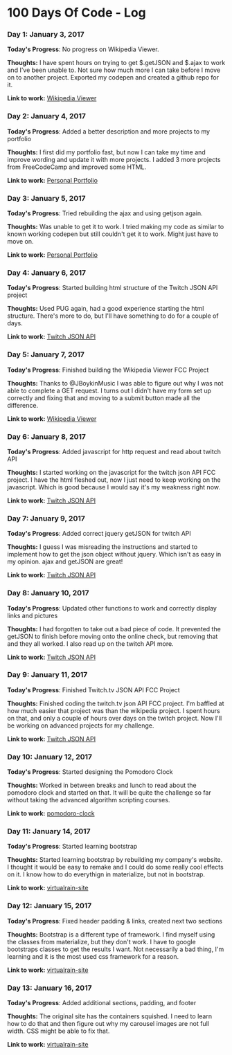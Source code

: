 # 100 Days Of Code - Log

### Day 1: January 3, 2017

**Today's Progress**: No progress on Wikipedia Viewer.

**Thoughts:** I have spent hours on trying to get $.getJSON and $.ajax to work and I've been unable to. Not sure how much more I can take before I move on to another project. Exported my codepen and created a github repo for it.

**Link to work:** [Wikipedia Viewer](http://codepen.io/janttaylor/full/LRQVKm/)

### Day 2: January 4, 2017

**Today's Progress**: Added a better description and more projects to my portfolio

**Thoughts:** I first did my portfolio fast, but now I can take my time and improve wording and update it with more projects. I added 3 more projects from FreeCodeCamp and improved some HTML.

**Link to work:** [Personal Portfolio](http://codepen.io/janttaylor/full/LNoRpK/)

### Day 3: January 5, 2017

**Today's Progress**: Tried rebuilding the ajax and using getjson again.

**Thoughts:** Was unable to get it to work. I tried making my code as similar to known working codepen but still couldn't get it to work. Might just have to move on.

**Link to work:** [Personal Portfolio](http://codepen.io/janttaylor/full/LNoRpK/)

### Day 4: January 6, 2017

**Today's Progress**: Started building html structure of the Twitch JSON API project

**Thoughts:** Used PUG again, had a good experience starting the html structure. There's more to do, but I'll have something to do for a couple of days.

**Link to work:** [Twitch JSON API](http://codepen.io/janttaylor/full/PWqjmj)

### Day 5: January 7, 2017

**Today's Progress**: Finished building the Wikipedia Viewer FCC Project

**Thoughts:** Thanks to @JBoykinMusic I was able to figure out why I was not able to complete a GET request. I turns out I didn't have my form set up correctly and fixing that and moving to a submit button made all the difference.

**Link to work:** [Wikipedia Viewer](http://codepen.io/janttaylor/full/LRQVKm/)

### Day 6: January 8, 2017

**Today's Progress**: Added javascript for http request and read about twitch API

**Thoughts:** I started working on the javascript for the twitch json API FCC project. I have the html fleshed out, now I just need to keep working on the javascript. Which is good because I would say it's my weakness right now.

**Link to work:** [Twitch JSON API](http://codepen.io/janttaylor/full/PWqjmj)

### Day 7: January 9, 2017

**Today's Progress**: Added correct jquery getJSON for twitch API

**Thoughts:** I guess I was misreading the instructions and started to implement how to get the json object without jquery. Which isn't as easy in my opinion. ajax and getJSON are great!

**Link to work:** [Twitch JSON API](http://codepen.io/janttaylor/full/PWqjmj)

### Day 8: January 10, 2017

**Today's Progress**: Updated other functions to work and correctly display links and pictures

**Thoughts:** I had forgotten to take out a bad piece of code. It prevented the getJSON to finish before moving onto the online check, but removing that and they all worked. I also read up on the twitch API more.

**Link to work:** [Twitch JSON API](http://codepen.io/janttaylor/full/PWqjmj)

### Day 9: January 11, 2017

**Today's Progress**: Finished Twitch.tv JSON API FCC Project

**Thoughts:** Finished coding the twitch.tv json API FCC project. I'm baffled at how much easier that project was than the wikipedia project. I spent hours on that, and only a couple of hours over days on the twitch project. Now I'll be working on advanced projects for my challenge.

**Link to work:** [Twitch JSON API](http://codepen.io/janttaylor/full/PWqjmj)

### Day 10: January 12, 2017

**Today's Progress**: Started designing the Pomodoro Clock

**Thoughts:** Worked in between breaks and lunch to read about the pomodoro clock and started on that. It will be quite the challenge so far without taking the advanced algorithm scripting courses.

**Link to work:** [pomodoro-clock](http://codepen.io/janttaylor/pen/KazjYX)

### Day 11: January 14, 2017

**Today's Progress**: Started learning bootstrap

**Thoughts:** Started learning bootstrap by rebuilding my company's website. I thought it would be easy to remake and I could do some really cool effects on it. I know how to do everythign in materialize, but not in bootstrap.

**Link to work:** [virtualrain-site](http://codepen.io/janttaylor/pen/PWGoPV)

### Day 12: January 15, 2017

**Today's Progress**: Fixed header padding & links, created next two sections

**Thoughts:** Bootstrap is a different type of framework. I find myself using the classes from materialize, but they don't work. I have to google bootstraps classes to get the results I want. Not necessarily a bad thing, I'm learning and it is the most used css framework for a reason.

**Link to work:** [virtualrain-site](http://codepen.io/janttaylor/pen/PWGoPV)

### Day 13: January 16, 2017

**Today's Progress**: Added additional sections, padding, and footer

**Thoughts:** The original site has the containers squished. I need to learn how to do that and then figure out why my carousel images are not full width. CSS might be able to fix that.

**Link to work:** [virtualrain-site](http://codepen.io/janttaylor/pen/PWGoPV)